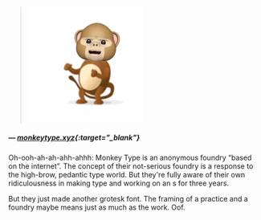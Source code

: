 <a name="monkeytype01"></a>

>![](images/11/monkeytype.gif)
##### — [monkeytype.xyz](http://monkeytype.xyz/){:target="_blank"}

Oh-ooh-ah-ah-ahh-ahhh: Monkey Type is an anonymous foundry “based on the internet”. The concept of their not-serious foundry is a response to the high-brow, pedantic type world. But they're fully aware of their own ridiculousness in making type and working on an s for three years.

But they just made another grotesk font. The framing of a practice and a foundry maybe means just as much as the work. Oof.
